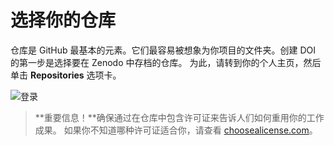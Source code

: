 # 选择你的仓库

仓库是 GitHub 最基本的元素。它们最容易被想象为你项目的文件夹。创建 DOI 的第一步是选择要在 Zenodo 中存档的仓库。 为此，请转到你的个人主页，然后单击 **Repositories** 选项卡。

![&#x767B;&#x5F55;](https://guides.github.com/activities/citable-code/repos.png)

> **重要信息！**确保通过在仓库中包含许可证来告诉人们如何重用你的工作成果。 如果你不知道哪种许可证适合你，请查看 [choosealicense.com](http://choosealicense.com/)。

